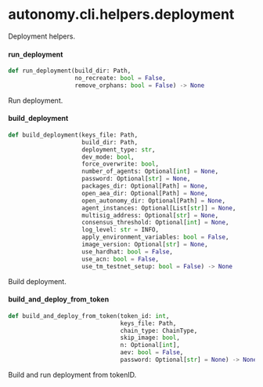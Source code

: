 <a id="autonomy.cli.helpers.deployment"></a>

# autonomy.cli.helpers.deployment

Deployment helpers.

<a id="autonomy.cli.helpers.deployment.run_deployment"></a>

#### run`_`deployment

```python
def run_deployment(build_dir: Path,
                   no_recreate: bool = False,
                   remove_orphans: bool = False) -> None
```

Run deployment.

<a id="autonomy.cli.helpers.deployment.build_deployment"></a>

#### build`_`deployment

```python
def build_deployment(keys_file: Path,
                     build_dir: Path,
                     deployment_type: str,
                     dev_mode: bool,
                     force_overwrite: bool,
                     number_of_agents: Optional[int] = None,
                     password: Optional[str] = None,
                     packages_dir: Optional[Path] = None,
                     open_aea_dir: Optional[Path] = None,
                     open_autonomy_dir: Optional[Path] = None,
                     agent_instances: Optional[List[str]] = None,
                     multisig_address: Optional[str] = None,
                     consensus_threshold: Optional[int] = None,
                     log_level: str = INFO,
                     apply_environment_variables: bool = False,
                     image_version: Optional[str] = None,
                     use_hardhat: bool = False,
                     use_acn: bool = False,
                     use_tm_testnet_setup: bool = False) -> None
```

Build deployment.

<a id="autonomy.cli.helpers.deployment.build_and_deploy_from_token"></a>

#### build`_`and`_`deploy`_`from`_`token

```python
def build_and_deploy_from_token(token_id: int,
                                keys_file: Path,
                                chain_type: ChainType,
                                skip_image: bool,
                                n: Optional[int],
                                aev: bool = False,
                                password: Optional[str] = None) -> None
```

Build and run deployment from tokenID.

